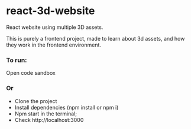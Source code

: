 # react-3d-website

React website using multiple 3D assets.

This is purely a frontend project, made to learn about 3d assets, and how they work in the frontend environment.

### To run:
Open code sandbox
### Or
* Clone the project
* Install dependencies (npm install or npm i)
* Npm start in the terminal;
* Check http://localhost:3000
